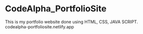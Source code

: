 # CodeAlpha_PortfolioSite

This is my portfolio website done using HTML, CSS, JAVA SCRIPT.
codealpha-portfoliosite.netlify.app

